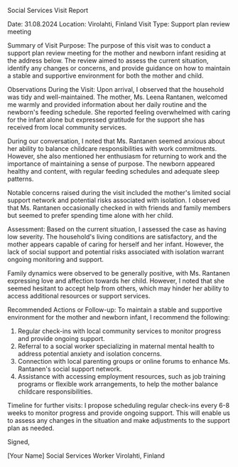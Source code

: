 Social Services Visit Report

Date: 31.08.2024
Location: Virolahti, Finland
Visit Type: Support plan review meeting

Summary of Visit Purpose:
The purpose of this visit was to conduct a support plan review meeting for the mother and newborn infant residing at the address below. The review aimed to assess the current situation, identify any changes or concerns, and provide guidance on how to maintain a stable and supportive environment for both the mother and child.

Observations During the Visit:
Upon arrival, I observed that the household was tidy and well-maintained. The mother, Ms. Leena Rantanen, welcomed me warmly and provided information about her daily routine and the newborn's feeding schedule. She reported feeling overwhelmed with caring for the infant alone but expressed gratitude for the support she has received from local community services.

During our conversation, I noted that Ms. Rantanen seemed anxious about her ability to balance childcare responsibilities with work commitments. However, she also mentioned her enthusiasm for returning to work and the importance of maintaining a sense of purpose. The newborn appeared healthy and content, with regular feeding schedules and adequate sleep patterns.

Notable concerns raised during the visit included the mother's limited social support network and potential risks associated with isolation. I observed that Ms. Rantanen occasionally checked in with friends and family members but seemed to prefer spending time alone with her child.

Assessment:
Based on the current situation, I assessed the case as having low severity. The household's living conditions are satisfactory, and the mother appears capable of caring for herself and her infant. However, the lack of social support and potential risks associated with isolation warrant ongoing monitoring and support.

Family dynamics were observed to be generally positive, with Ms. Rantanen expressing love and affection towards her child. However, I noted that she seemed hesitant to accept help from others, which may hinder her ability to access additional resources or support services.

Recommended Actions or Follow-up:
To maintain a stable and supportive environment for the mother and newborn infant, I recommend the following:

1. Regular check-ins with local community services to monitor progress and provide ongoing support.
2. Referral to a social worker specializing in maternal mental health to address potential anxiety and isolation concerns.
3. Connection with local parenting groups or online forums to enhance Ms. Rantanen's social support network.
4. Assistance with accessing employment resources, such as job training programs or flexible work arrangements, to help the mother balance childcare responsibilities.

Timeline for further visits:
I propose scheduling regular check-ins every 6-8 weeks to monitor progress and provide ongoing support. This will enable us to assess any changes in the situation and make adjustments to the support plan as needed.

Signed,

[Your Name]
Social Services Worker
Virolahti, Finland